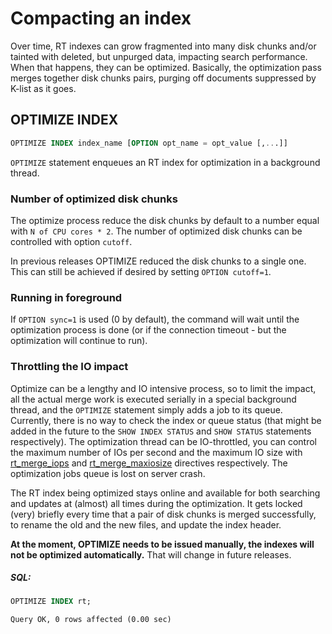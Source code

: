 # Compacting an index 

Over time, RT indexes can grow fragmented into many disk chunks and/or tainted with deleted, but unpurged data, impacting search performance. When that happens, they can be optimized. Basically, the optimization pass merges together disk chunks pairs, purging off documents suppressed by K-list as it goes.

## OPTIMIZE INDEX

<!-- example optimize -->
```sql
OPTIMIZE INDEX index_name [OPTION opt_name = opt_value [,...]]
```

`OPTIMIZE` statement enqueues an RT index for optimization in a background thread.

### Number of optimized disk chunks

The optimize process reduce the disk chunks by default to a number equal with  `N of CPU cores * 2`.  The number of optimized disk chunks can be controlled with option `cutoff`.

In previous releases OPTIMIZE reduced the disk chunks to a single one. This can still be achieved if desired by setting `OPTION cutoff=1`.


### Running in foreground

If `OPTION sync=1` is used (0 by default), the command will wait until the optimization process is done (or if the connection timeout - but the optimization will continue to run).

### Throttling the IO impact

Optimize can be a lengthy and IO intensive process, so to limit the impact, all the actual merge work is executed serially in a special background thread, and the `OPTIMIZE` statement simply adds a job to its queue. Currently, there is no way to check the index or queue status (that might be added in the future to the `SHOW INDEX STATUS` and `SHOW STATUS` statements respectively). The optimization thread can be IO-throttled, you can control the maximum number of IOs per second and the maximum IO size with [rt_merge_iops](Server_settings/Searchd.md#rt_merge_iops) and [rt_merge_maxiosize](Server_settings/Searchd.md#rt_merge_maxiosize) directives respectively. The optimization jobs queue is lost on server crash.

The RT index being optimized stays online and available for both searching and updates at (almost) all times during the optimization. It gets locked (very) briefly every time that a pair of disk chunks is merged successfully, to rename the old and the new files, and update the index header.

**At the moment, OPTIMIZE needs to be issued manually, the indexes will not be optimized automatically.** That will change in future releases.


<!-- intro -->
##### SQL:

<!-- request SQL -->

```sql
OPTIMIZE INDEX rt;
```
<!-- response mysql -->
```
Query OK, 0 rows affected (0.00 sec)
```
<!-- end -->
